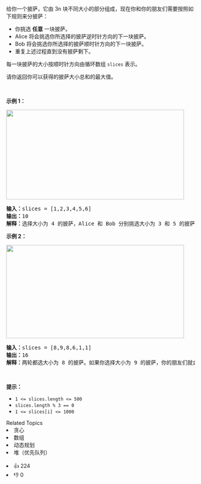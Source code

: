 <p>给你一个披萨，它由 3n 块不同大小的部分组成，现在你和你的朋友们需要按照如下规则来分披萨：</p>

<ul> 
 <li>你挑选 <strong>任意</strong>&nbsp;一块披萨。</li> 
 <li>Alice 将会挑选你所选择的披萨逆时针方向的下一块披萨。</li> 
 <li>Bob 将会挑选你所选择的披萨顺时针方向的下一块披萨。</li> 
 <li>重复上述过程直到没有披萨剩下。</li> 
</ul>

<p>每一块披萨的大小按顺时针方向由循环数组 <code>slices</code>&nbsp;表示。</p>

<p>请你返回你可以获得的披萨大小总和的最大值。</p>

<p>&nbsp;</p>

<p><strong>示例 1：</strong></p>

<p><img alt="" src="https://assets.leetcode-cn.com/aliyun-lc-upload/uploads/2020/03/21/sample_3_1723.png" style="height: 240px; width: 475px;" /></p>

<pre>
<strong>输入：</strong>slices = [1,2,3,4,5,6]
<strong>输出：</strong>10
<strong>解释：</strong>选择大小为 4 的披萨，Alice 和 Bob 分别挑选大小为 3 和 5 的披萨。然后你选择大小为 6 的披萨，Alice 和 Bob 分别挑选大小为 2 和 1 的披萨。你获得的披萨总大小为 4 + 6 = 10 。
</pre>

<p><strong>示例 2：</strong></p>

<p><strong><img alt="" src="https://assets.leetcode-cn.com/aliyun-lc-upload/uploads/2020/03/21/sample_4_1723.png" style="height: 250px; width: 475px;" /></strong></p>

<pre>
<strong>输入：</strong>slices = [8,9,8,6,1,1]
<strong>输出：</strong>16
<strong>解释：</strong>两轮都选大小为 8 的披萨。如果你选择大小为 9 的披萨，你的朋友们就会选择大小为 8 的披萨，这种情况下你的总和不是最大的。
</pre>

<p>&nbsp;</p>

<p><strong>提示：</strong></p>

<ul> 
 <li><code>1 &lt;= slices.length &lt;= 500</code></li> 
 <li><code>slices.length % 3 == 0</code></li> 
 <li><code>1 &lt;= slices[i] &lt;= 1000</code></li> 
</ul>

<div><div>Related Topics</div><div><li>贪心</li><li>数组</li><li>动态规划</li><li>堆（优先队列）</li></div></div><br><div><li>👍 224</li><li>👎 0</li></div>